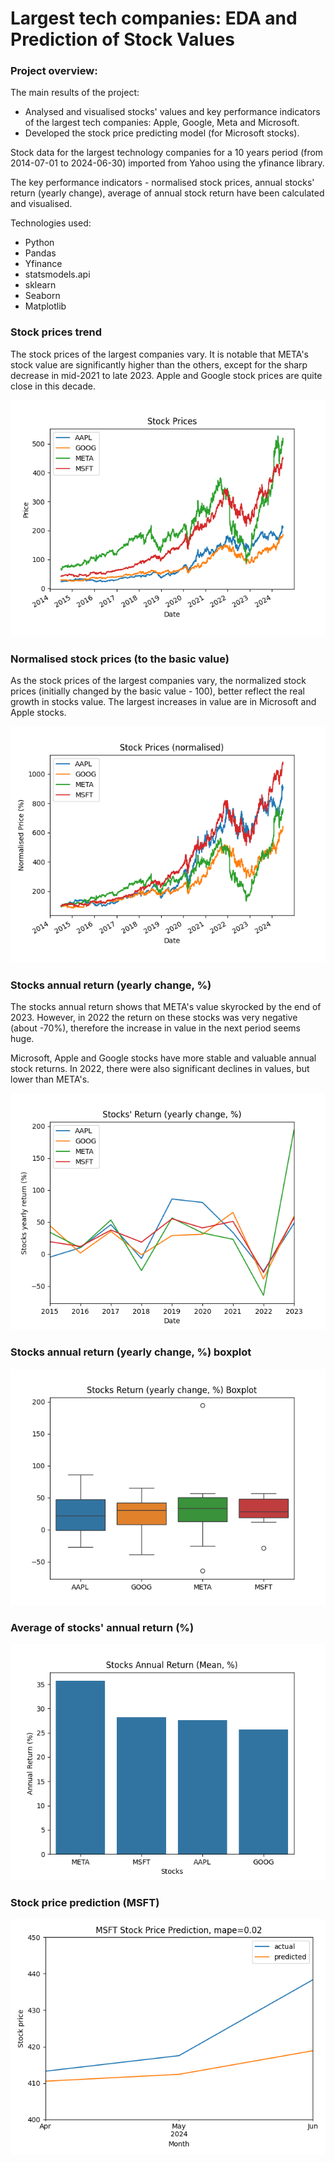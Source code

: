 # Largest tech companies: EDA and Prediction of Stock Values

### Project overview:

The main results of the project:
* Analysed and visualised stocks' values and key performance indicators of the largest tech companies: Apple, Google, Meta and 
Microsoft.
* Developed the stock price predicting model (for Microsoft stocks).

Stock data for the largest technology companies for a 10 years period (from 2014-07-01 to 2024-06-30) imported
from Yahoo using the yfinance library. 

The key performance indicators - normalised stock prices, annual stocks' return (yearly change), average of annual stock return 
have been calculated and visualised. 

Technologies used:
* Python
* Pandas
* Yfinance
* statsmodels.api
* sklearn
* Seaborn
* Matplotlib 


### Stock prices trend
The stock prices of the largest companies vary. It is notable that META's stock value are significantly higher than the 
others, except for the sharp decrease in mid-2021 to late 2023. Apple and Google stock prices are quite close in this 
decade.

![img.png](Images%2Fimg.png)

### Normalised stock prices (to the basic value)
As the stock prices of the largest companies vary, the normalized stock prices (initially changed by the basic 
value - 100), better reflect the real growth in stocks value. The largest increases in value are in Microsoft and 
Apple stocks. 

![img_1.png](Images%2Fimg_1.png)

### Stocks annual return (yearly change, %)
The stocks annual return shows that META's value skyrocked by the end of 2023. However, in 2022 the return 
on these stocks was very negative (about -70%), therefore the increase in value in the next period seems huge.

Microsoft, Apple and Google stocks have more stable and valuable annual stock returns. In 2022, there were also significant 
declines in values, but lower than META's.

![img_2.png](Images%2Fimg_2.png)

### Stocks annual return (yearly change, %) boxplot
![img_3.png](Images%2Fimg_3.png)

### Average of stocks' annual return (%)
![img_4.png](Images%2Fimg_4.png)

### Stock price prediction (MSFT)

![img_5.png](Images%2Fimg_5.png)